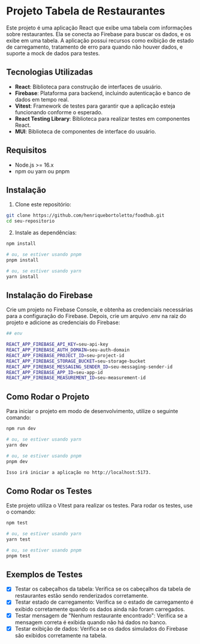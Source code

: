 # Projeto Tabela de Restaurantes

Este projeto é uma aplicação React que exibe uma tabela com informações sobre restaurantes. Ela se conecta ao Firebase para buscar os dados, e os exibe em uma tabela. A aplicação possui recursos como exibição de estado de carregamento, tratamento de erro para quando não houver dados, e suporte a mock de dados para testes.

## Tecnologias Utilizadas

- **React**: Biblioteca para construção de interfaces de usuário.
- **Firebase**: Plataforma para backend, incluindo autenticação e banco de dados em tempo real.
- **Vitest**: Framework de testes para garantir que a aplicação esteja funcionando conforme o esperado.
- **React Testing Library**: Biblioteca para realizar testes em componentes React.
- **MUI**: Biblioteca de componentes de interface do usuário.

## Requisitos

- Node.js >= 16.x
- npm ou yarn ou pnpm

## Instalação

1. Clone este repositório:

```bash
git clone https://github.com/henriquebortoletto/foodhub.git
cd seu-repositorio
```

2. Instale as dependências:

```bash
npm install

# ou, se estiver usando pnpm
pnpm install

# ou, se estiver usando yarn
yarn install
```

## Instalação do Firebase

Crie um projeto no Firebase Console, e obtenha as credenciais necessárias para a configuração do Firebase.
Depois, crie um arquivo .env na raiz do projeto e adicione as credenciais do Firebase:

```bash
## env

REACT_APP_FIREBASE_API_KEY=seu-api-key
REACT_APP_FIREBASE_AUTH_DOMAIN=seu-auth-domain
REACT_APP_FIREBASE_PROJECT_ID=seu-project-id
REACT_APP_FIREBASE_STORAGE_BUCKET=seu-storage-bucket
REACT_APP_FIREBASE_MESSAGING_SENDER_ID=seu-messaging-sender-id
REACT_APP_FIREBASE_APP_ID=seu-app-id
REACT_APP_FIREBASE_MEASUREMENT_ID=seu-measurement-id
```

## Como Rodar o Projeto

Para iniciar o projeto em modo de desenvolvimento, utilize o seguinte comando:

```bash
npm run dev

# ou, se estiver usando yarn
yarn dev

# ou, se estiver usando pnpm
pnpm dev

Isso irá iniciar a aplicação no http://localhost:5173.
```

## Como Rodar os Testes

Este projeto utiliza o Vitest para realizar os testes. Para rodar os testes, use o comando:

```bash
npm test

# ou, se estiver usando yarn
yarn test

# ou, se estiver usando pnpm
pnpm test
```

## Exemplos de Testes

- [x] Testar os cabeçalhos da tabela: Verifica se os cabeçalhos da tabela de restaurantes estão sendo renderizados corretamente.
- [x] Testar estado de carregamento: Verifica se o estado de carregamento é exibido corretamente quando os dados ainda não foram carregados.
- [x] Testar mensagem de "Nenhum restaurante encontrado": Verifica se a mensagem correta é exibida quando não há dados no banco.
- [x] Testar exibição de dados: Verifica se os dados simulados do Firebase são exibidos corretamente na tabela.
